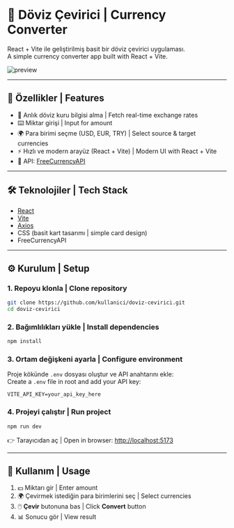 # 💱 Döviz Çevirici | Currency Converter

React + Vite ile geliştirilmiş basit bir döviz çevirici uygulaması.  
A simple currency converter app built with React + Vite.  

![preview](./excahnge.png)

---

## 🚀 Özellikler | Features
- 🔄 Anlık döviz kuru bilgisi alma | Fetch real-time exchange rates  
- ⌨️ Miktar girişi | Input for amount  
- 🌍 Para birimi seçme (USD, EUR, TRY) | Select source & target currencies  
- ⚡ Hızlı ve modern arayüz (React + Vite) | Modern UI with React + Vite  
- 📡 API: [FreeCurrencyAPI](https://freecurrencyapi.com/)  

---

## 🛠️ Teknolojiler | Tech Stack
- [React](https://react.dev/)  
- [Vite](https://vitejs.dev/)  
- [Axios](https://axios-http.com/)  
- CSS (basit kart tasarımı | simple card design)  
- FreeCurrencyAPI  

---

## ⚙️ Kurulum | Setup

### 1. Repoyu klonla | Clone repository
```bash
git clone https://github.com/kullanici/doviz-cevirici.git
cd doviz-cevirici
```

### 2. Bağımlılıkları yükle | Install dependencies
```bash
npm install
```

### 3. Ortam değişkeni ayarla | Configure environment
Proje kökünde `.env` dosyası oluştur ve API anahtarını ekle:  
Create a `.env` file in root and add your API key:  

```
VITE_API_KEY=your_api_key_here
```

### 4. Projeyi çalıştır | Run project
```bash
npm run dev
```

👉 Tarayıcıdan aç | Open in browser: [http://localhost:5173](http://localhost:5173)  

---

## 📌 Kullanım | Usage
1. 💵 Miktarı gir | Enter amount  
2. 🌍 Çevirmek istediğin para birimlerini seç | Select currencies  
3. 🖱️ **Çevir** butonuna bas | Click **Convert** button  
4. 📊 Sonucu gör | View result  


 


